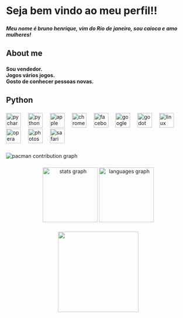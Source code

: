 <h1 align="left">Seja bem vindo ao meu perfil!!</h1>

###

<h5 align="left">Meu nome é bruno henrique, vim do Rio de janeiro, sou caioca e amo mulheres!</h5>

###

<h2 align="left">About me</h2>

###

<h4 align="left">Sou vendedor.<br>Jogos vários jogos.<br>Gosto de conhecer pessoas novas.</h4>

###

<h2 align="left">Python</h2>

###

<div align="left">
  <img src="https://cdn.jsdelivr.net/gh/devicons/devicon/icons/pycharm/pycharm-original.svg" height="40" alt="pycharm logo"  />
  <img width="12" />
  <img src="https://cdn.jsdelivr.net/gh/devicons/devicon/icons/python/python-original.svg" height="40" alt="python logo"  />
  <img width="12" />
  <img src="https://cdn.jsdelivr.net/gh/devicons/devicon/icons/apple/apple-original.svg" height="40" alt="apple logo"  />
  <img width="12" />
  <img src="https://cdn.jsdelivr.net/gh/devicons/devicon/icons/chrome/chrome-original.svg" height="40" alt="chrome logo"  />
  <img width="12" />
  <img src="https://cdn.jsdelivr.net/gh/devicons/devicon/icons/facebook/facebook-original.svg" height="40" alt="facebook logo"  />
  <img width="12" />
  <img src="https://cdn.jsdelivr.net/gh/devicons/devicon/icons/google/google-original.svg" height="40" alt="google logo"  />
  <img width="12" />
  <img src="https://cdn.jsdelivr.net/gh/devicons/devicon/icons/godot/godot-original.svg" height="40" alt="godot logo"  />
  <img width="12" />
  <img src="https://cdn.jsdelivr.net/gh/devicons/devicon/icons/linux/linux-original.svg" height="40" alt="linux logo"  />
  <img width="12" />
  <img src="https://cdn.jsdelivr.net/gh/devicons/devicon/icons/opera/opera-original.svg" height="40" alt="opera logo"  />
  <img width="12" />
  <img src="https://cdn.jsdelivr.net/gh/devicons/devicon/icons/photoshop/photoshop-plain.svg" height="40" alt="photoshop logo"  />
  <img width="12" />
  <img src="https://cdn.jsdelivr.net/gh/devicons/devicon/icons/safari/safari-original.svg" height="40" alt="safari logo"  />
</div>

###

<picture>
  <source media="(prefers-color-scheme: dark)" srcset="https://raw.githubusercontent.com/bruninxx/bruninxx/output/pacman-contribution-graph-dark.svg">
  <source media="(prefers-color-scheme: light)" srcset="https://raw.githubusercontent.com/bruninxx/bruninxx/output/pacman-contribution-graph.svg">
  <img alt="pacman contribution graph" src="https://raw.githubusercontent.com/bruninxx/bruninxx/output/pacman-contribution-graph.svg">
</picture>

###

<div align="center">
  <img src="https://github-readme-stats.vercel.app/api?username=bruninxx&hide_title=false&hide_rank=false&show_icons=true&include_all_commits=true&count_private=true&disable_animations=false&theme=dracula&locale=en&hide_border=false&order=1" height="150" alt="stats graph"  />
  <img src="https://github-readme-stats.vercel.app/api/top-langs?username=bruninxx&locale=en&hide_title=false&layout=compact&card_width=320&langs_count=5&theme=dracula&hide_border=false&order=2" height="150" alt="languages graph"  />
</div>

###

<div align="center">
  <img height="220" src="https://www.infomoney.com.br/wp-content/uploads/2025/04/thelastofus.jpeg?w=1000&quality=70&strip=all"  />
</div>

###
